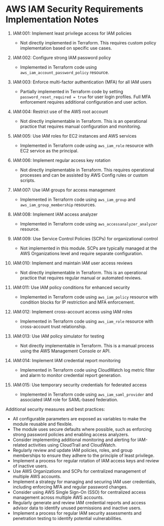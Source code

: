 # AWS IAM Security Requirements Implementation Notes

1. IAM:001: Implement least privilege access for IAM policies
   - Not directly implemented in Terraform. This requires custom policy implementation based on specific use cases.

2. IAM:002: Configure strong IAM password policy
   - Implemented in Terraform code using `aws_iam_account_password_policy` resource.

3. IAM:003: Enforce multi-factor authentication (MFA) for all IAM users
   - Partially implemented in Terraform code by setting `password_reset_required = true` for user login profiles. Full MFA enforcement requires additional configuration and user action.

4. IAM:004: Restrict use of the AWS root account
   - Not directly implementable in Terraform. This is an operational practice that requires manual configuration and monitoring.

5. IAM:005: Use IAM roles for EC2 instances and AWS services
   - Implemented in Terraform code using `aws_iam_role` resource with EC2 service as the principal.

6. IAM:006: Implement regular access key rotation
   - Not directly implementable in Terraform. This requires operational processes and can be assisted by AWS Config rules or custom scripts.

7. IAM:007: Use IAM groups for access management
   - Implemented in Terraform code using `aws_iam_group` and `aws_iam_group_membership` resources.

8. IAM:008: Implement IAM access analyzer
   - Implemented in Terraform code using `aws_accessanalyzer_analyzer` resource.

9. IAM:009: Use Service Control Policies (SCPs) for organizational control
   - Not implemented in this module. SCPs are typically managed at the AWS Organizations level and require separate configuration.

10. IAM:010: Implement and maintain IAM user access reviews
    - Not directly implementable in Terraform. This is an operational practice that requires regular manual or automated reviews.

11. IAM:011: Use IAM policy conditions for enhanced security
    - Implemented in Terraform code using `aws_iam_policy` resource with condition blocks for IP restriction and MFA enforcement.

12. IAM:012: Implement cross-account access using IAM roles
    - Implemented in Terraform code using `aws_iam_role` resource with cross-account trust relationship.

13. IAM:013: Use IAM policy simulator for testing
    - Not directly implementable in Terraform. This is a manual process using the AWS Management Console or API.

14. IAM:014: Implement IAM credential report monitoring
    - Implemented in Terraform code using CloudWatch log metric filter and alarm to monitor credential report generation.

15. IAM:015: Use temporary security credentials for federated access
    - Implemented in Terraform code using `aws_iam_saml_provider` and associated IAM role for SAML-based federation.

Additional security measures and best practices:
- All configurable parameters are exposed as variables to make the module reusable and flexible.
- The module uses secure defaults where possible, such as enforcing strong password policies and enabling access analyzers.
- Consider implementing additional monitoring and alerting for IAM-related activities using CloudTrail and CloudWatch.
- Regularly review and update IAM policies, roles, and group memberships to ensure they adhere to the principle of least privilege.
- Implement a process for regular rotation of IAM access keys and review of inactive users.
- Use AWS Organizations and SCPs for centralized management of multiple AWS accounts.
- Implement a strategy for managing and securing IAM user credentials, including enforcing MFA and regular password changes.
- Consider using AWS Single Sign-On (SSO) for centralized access management across multiple AWS accounts.
- Regularly generate and review IAM credential reports and access advisor data to identify unused permissions and inactive users.
- Implement a process for regular IAM security assessments and penetration testing to identify potential vulnerabilities.